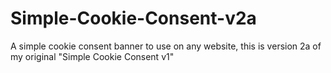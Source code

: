 # Simple-Cookie-Consent-v2a
A simple cookie consent banner to use on any website, this is version 2a of my original "Simple Cookie Consent v1"
